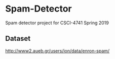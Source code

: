 # Spam-Detector
Spam detector project for CSCI-4741 Spring 2019
## Dataset
http://www2.aueb.gr/users/ion/data/enron-spam/
